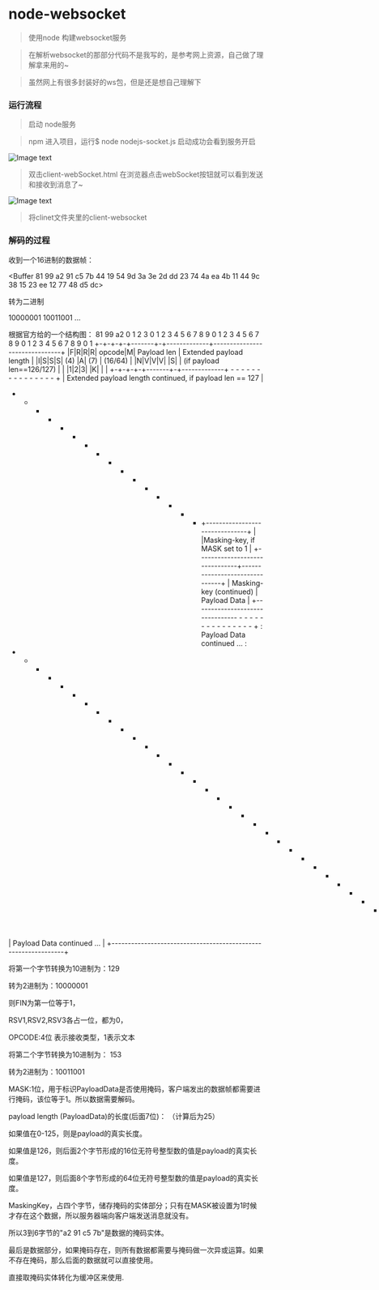 # node-websocket

> 使用node 构建websocket服务

> 在解析websocket的那部分代码不是我写的，是参考网上资源，自己做了理解拿来用的~

> 虽然网上有很多封装好的ws包，但是还是想自己理解下

### 运行流程

> 启动 node服务

> npm 进入项目，运行$ node nodejs-socket.js 启动成功会看到服务开启

![Image text](https://github.com/yangmei123/vue-slider/blob/master/node.png)

> 双击client-webSocket.html 在浏览器点击webSocket按钮就可以看到发送和接收到消息了~

![Image text](https://github.com/yangmei123/vue-slider/blob/master/demo.gif)

> 将clinet文件夹里的client-websocket

### 解码的过程

收到一个16进制的数据帧：

<Buffer 81 99 a2 91 c5 7b 44 19 54 9d 3a 3e 2d dd 23 74 4a ea 4b 11 44 9c 38 15 23 ee 12 77 48 d5 dc>

转为二进制

10000001 10011001 ...

根据官方给的一个结构图：
 81               99              a2
 0                   1                   2                   3
  0 1 2 3 4 5 6 7 8 9 0 1 2 3 4 5 6 7 8 9 0 1 2 3 4 5 6 7 8 9 0 1
 +-+-+-+-+-------+-+-------------+-------------------------------+
 |F|R|R|R| opcode|M| Payload len |    Extended payload length    |
 |I|S|S|S|  (4)  |A|     (7)     |             (16/64)           |
 |N|V|V|V|       |S|             |   (if payload len==126/127)   |
 | |1|2|3|       |K|             |                               |
 +-+-+-+-+-------+-+-------------+ - - - - - - - - - - - - - - - +
 |     Extended payload length continued, if payload len == 127  |
 + - - - - - - - - - - - - - - - +-------------------------------+
 |                               |Masking-key, if MASK set to 1  |
 +-------------------------------+-------------------------------+
 | Masking-key (continued)       |          Payload Data         |
 +-------------------------------- - - - - - - - - - - - - - - - +
 :                     Payload Data continued ...                :
 + - - - - - - - - - - - - - - - - - - - - - - - - - - - - - - - +
 |                     Payload Data continued ...                |
 +---------------------------------------------------------------+

将第一个字节转换为10进制为：129

转为2进制为：10000001

则FIN为第一位等于1，

RSV1,RSV2,RSV3各占一位，都为0，

OPCODE:4位 表示接收类型，1表示文本

将第二个字节转换为10进制为： 153

转为2进制为：10011001

MASK:1位，用于标识PayloadData是否使用掩码，客户端发出的数据帧都需要进行掩码，该位等于1。所以数据需要解码。

payload length (PayloadData)的长度(后面7位)： （计算后为25）

如果值在0-125，则是payload的真实长度。

如果值是126，则后面2个字节形成的16位无符号整型数的值是payload的真实长度。

如果值是127，则后面8个字节形成的64位无符号整型数的值是payload的真实长度。

MaskingKey，占四个字节，储存掩码的实体部分；只有在MASK被设置为1时候才存在这个数据，所以服务器端向客户端发送消息就没有。

所以3到6字节的"a2 91 c5 7b"是数据的掩码实体。 

最后是数据部分，如果掩码存在，则所有数据都需要与掩码做一次异或运算。如果不存在掩码，那么后面的数据就可以直接使用。

直接取掩码实体转化为缓冲区来使用.

